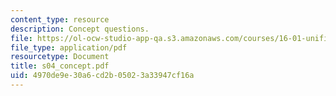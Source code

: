 ```yaml
---
content_type: resource
description: Concept questions.
file: https://ol-ocw-studio-app-qa.s3.amazonaws.com/courses/16-01-unified-engineering-i-ii-iii-iv-fall-2005-spring-2006/4970de9e30a6cd2b05023a33947cf16a_s04_concept.pdf
file_type: application/pdf
resourcetype: Document
title: s04_concept.pdf
uid: 4970de9e-30a6-cd2b-0502-3a33947cf16a
---
```

